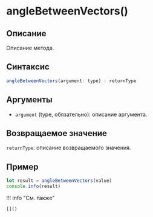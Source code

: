# angleBetweenVectors()

## Описание
Описание метода.

## Синтаксис
```javascript
angleBetweenVectors(argument: type) : returnType
```

## Аргументы
- `argument` (type, обязательно): описание аргумента.

## Возвращаемое значение
`returnType`: описание возвращаемого значения.

## Пример
```javascript linenums="1"
let result = angleBetweenVectors(value)
console.info(result)
```

!!! info "См. также"

    []()

